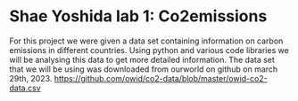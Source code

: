 # Shae Yoshida lab 1: Co2emissions
For this project we were given a data set containing information on carbon emissions in different countries. Using python and various code libraries we will be analysing this data to get more detailed information.
The data set that we will be using was downloaded from ourworld on github on march 29th, 2023. https://github.com/owid/co2-data/blob/master/owid-co2-data.csv
